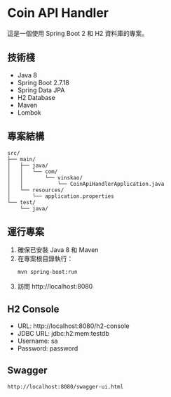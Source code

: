# Coin API Handler

這是一個使用 Spring Boot 2 和 H2 資料庫的專案。

## 技術棧

- Java 8
- Spring Boot 2.7.18
- Spring Data JPA
- H2 Database
- Maven
- Lombok

## 專案結構

```
src/
├── main/
│   ├── java/
│   │   └── com/
│   │       └── vinskao/
│   │           └── CoinApiHandlerApplication.java
│   └── resources/
│       └── application.properties
└── test/
    └── java/
```

## 運行專案

1. 確保已安裝 Java 8 和 Maven
2. 在專案根目錄執行：
   ```bash
   mvn spring-boot:run
   ```
3. 訪問 http://localhost:8080

## H2 Console

- URL: http://localhost:8080/h2-console
- JDBC URL: jdbc:h2:mem:testdb
- Username: sa
- Password: password 


## Swagger
`http://localhost:8080/swagger-ui.html`